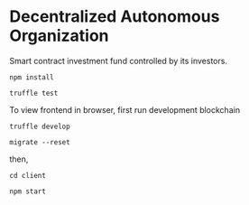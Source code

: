 # Decentralized Autonomous Organization

Smart contract investment fund controlled by its investors. 

`npm install`

`truffle test`

To view frontend in browser, first run development blockchain

`truffle develop`

`migrate --reset`

then,

`cd client`

  `npm start`